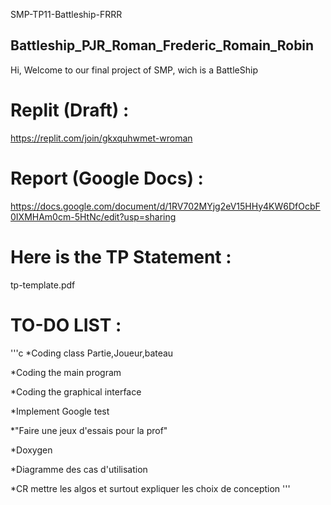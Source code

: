 SMP-TP11-Battleship-FRRR
## Battleship_PJR_Roman_Frederic_Romain_Robin
Hi, Welcome to our final project of SMP, wich is a BattleShip

# Replit (Draft) :
https://replit.com/join/gkxquhwmet-wroman

# Report (Google Docs) :
https://docs.google.com/document/d/1RV702MYjg2eV15HHy4KW6DfOcbF0IXMHAm0cm-5HtNc/edit?usp=sharing

# Here is the TP Statement :
tp-template.pdf

# TO-DO LIST :

'''c
*Coding class Partie,Joueur,bateau

*Coding the main program

*Coding the graphical interface

*Implement Google test

*"Faire une jeux d'essais pour la prof"

*Doxygen

*Diagramme des cas d'utilisation

*CR mettre les algos et surtout expliquer les choix de conception
'''
